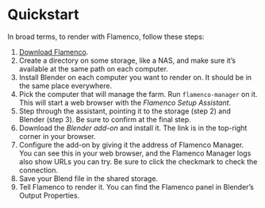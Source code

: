# Quickstart

In broad terms, to render with Flamenco, follow these steps:

1.  [Download Flamenco](https://flamenco.blender.org/download/).
2.  Create a directory on some storage, like a NAS, and make sure it’s available at the same path on each computer.
3.  Install Blender on each computer you want to render on. It should be in the same place everywhere.
4.  Pick the computer that will manage the farm. Run `flamenco-manager` on it. This will start a web browser with the _Flamenco Setup Assistant_.
5.  Step through the assistant, pointing it to the storage (step 2) and Blender (step 3). Be sure to confirm at the final step.
6.  Download the _Blender add-on_ and install it. The link is in the top-right corner in your browser.
7.  Configure the add-on by giving it the address of Flamenco Manager. You can see this in your web browser, and the Flamenco Manager logs also show URLs you can try. Be sure to click the checkmark to check the connection.
8.  Save your Blend file in the shared storage.
9.  Tell Flamenco to render it. You can find the Flamenco panel in Blender’s Output Properties.